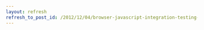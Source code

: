 ```yaml
---
layout: refresh
refresh_to_post_id: /2012/12/04/browser-javascript-integration-testing-with-ruby
---
```

